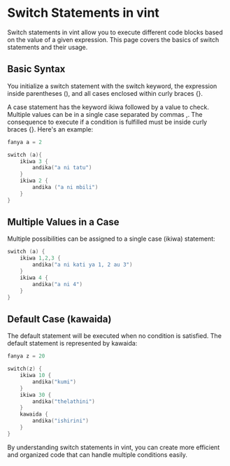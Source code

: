 # Switch Statements in vint

Switch statements in vint allow you to execute different code blocks based on the value of a given expression. This page covers the basics of switch statements and their usage.

## Basic Syntax

You initialize a switch statement with the switch keyword, the expression inside parentheses (), and all cases enclosed within curly braces {}.

A case statement has the keyword ikiwa followed by a value to check. Multiple values can be in a single case separated by commas ,. The consequence to execute if a condition is fulfilled must be inside curly braces {}. Here's an example:

```s
fanya a = 2

switch (a){
	ikiwa 3 {
		andika("a ni tatu")
	}
	ikiwa 2 {
		andika ("a ni mbili")
	}
}
```

## Multiple Values in a Case

Multiple possibilities can be assigned to a single case (ikiwa) statement:

```s
switch (a) {
	ikiwa 1,2,3 {
		andika("a ni kati ya 1, 2 au 3")
	}
	ikiwa 4 {
		andika("a ni 4")
	}
}
```

## Default Case (kawaida)

The default statement will be executed when no condition is satisfied. The default statement is represented by kawaida:

```s
fanya z = 20

switch(z) {
	ikiwa 10 {
		andika("kumi")
	}
	ikiwa 30 {
		andika("thelathini")
	}
	kawaida {
		andika("ishirini")
	}
}
```

By understanding switch statements in vint, you can create more efficient and organized code that can handle multiple conditions easily.